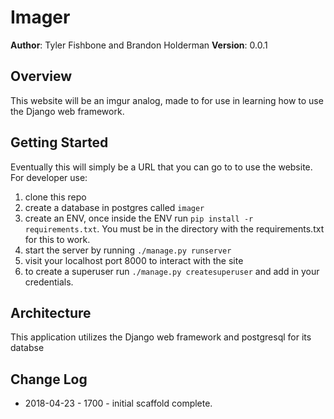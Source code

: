 # Imager

**Author**: Tyler Fishbone and Brandon Holderman
**Version**: 0.0.1

## Overview
This website will be an imgur analog, made to for use in learning how to use the Django web framework.

## Getting Started
Eventually this will simply be a URL that you can go to to use the website.
For developer use:
1. clone this repo
2. create a database in postgres called `imager`
3. create an ENV, once inside the ENV run `pip install -r requirements.txt`. You must be in the directory with the requirements.txt for this to work.
4. start the server by running `./manage.py runserver`
5. visit your localhost port 8000 to interact with the site
6. to create a superuser run `./manage.py createsuperuser` and add in your credentials.

## Architecture
This application utilizes the Django web framework and postgresql for its databse

## Change Log
* 2018-04-23 - 1700 - initial scaffold complete.
